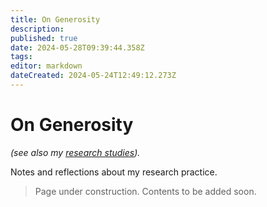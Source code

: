 ```yaml
---
title: On Generosity
description: 
published: true
date: 2024-05-28T09:39:44.358Z
tags: 
editor: markdown
dateCreated: 2024-05-24T12:49:12.273Z
---
```


# On Generosity

*(see also my [research studies](/opendott/studies)).*

Notes and reflections about my research practice.

> Page under construction. Contents to be added soon.